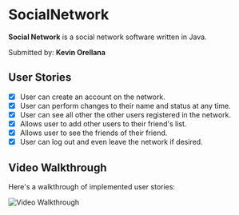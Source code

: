 # SocialNetwork

**Social Network** is a social network software written in Java.

Submitted by: **Kevin Orellana**

## User Stories

* [x] User can create an account on the network.
* [x] User can perform changes to their name and status at any time. 
* [x] User can  see all other the other users registered in the network.
* [x] Allows user to add other users to their friend's list.
* [x] Allows user to see the friends of their friend. 
* [x] User can log out and even leave the network if desired. 

## Video Walkthrough

Here's a walkthrough of implemented user stories:

<img src='https://media.giphy.com/media/chQQf5hO1LbmEx4BXg/giphy.gif' title='Video Walkthrough' width='' alt='Video Walkthrough' />



